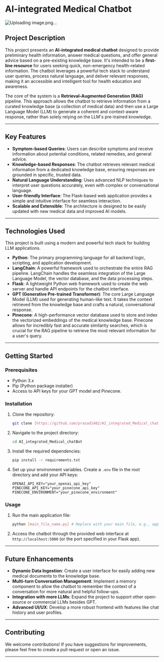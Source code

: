 # **AI-integrated Medical Chatbot**
![Uploading image.png…]()


## **Project Description**

This project presents an **AI-integrated medical chatbot** designed to provide preliminary health information, answer medical questions, and offer general advice based on a pre-existing knowledge base. It's intended to be a **first-line resource** for users seeking quick, non-emergency health-related information. The chatbot leverages a powerful tech stack to understand user queries, process natural language, and deliver relevant responses, making it an accessible and intelligent tool for health education and awareness.

The core of the system is a **Retrieval-Augmented Generation (RAG)** pipeline. This approach allows the chatbot to retrieve information from a curated knowledge base (a collection of medical data) and then use a Large Language Model (LLM) to generate a coherent and context-aware response, rather than solely relying on the LLM's pre-trained knowledge.

---

## **Key Features**

* **Symptom-based Queries**: Users can describe symptoms and receive information about potential conditions, related remedies, and general advice.
* **Knowledge-based Responses**: The chatbot retrieves relevant medical information from a dedicated knowledge base, ensuring responses are grounded in specific, trusted data.
* **Natural Language Understanding**: Uses advanced NLP techniques to interpret user questions accurately, even with complex or conversational language.
* **User-friendly Interface**: The Flask-based web application provides a simple and intuitive interface for seamless interaction.
* **Scalable and Extensible**: The architecture is designed to be easily updated with new medical data and improved AI models.

---

## **Technologies Used**

This project is built using a modern and powerful tech stack for building LLM applications.

* **Python**: The primary programming language for all backend logic, scripting, and application development.
* **LangChain**: A powerful framework used to orchestrate the entire RAG pipeline. LangChain handles the seamless integration of the Large Language Model, the vector database, and the data processing steps.
* **Flask**: A lightweight Python web framework used to create the web server and handle API endpoints for the chatbot interface.
* **GPT (Generative Pre-trained Transformer)**: The core Large Language Model (LLM) used for generating human-like text. It takes the context retrieved from the knowledge base and crafts a natural, conversational response.
* **Pinecone**: A high-performance vector database used to store and index the vectorized embeddings of the medical knowledge base. Pinecone allows for incredibly fast and accurate similarity searches, which is crucial for the RAG pipeline to retrieve the most relevant information for a user's query.

---

## **Getting Started**

### **Prerequisites**

* Python 3.x
* Pip (Python package installer)
* Access to API keys for your GPT model and Pinecone.

### **Installation**

1.  Clone the repository:
    ```bash
    git clone [https://github.com/prasad1482/AI_integrated_Medical_chatBot.git](https://github.com/prasad1482/AI_integrated_Medical_chatBot.git)
    ```
2.  Navigate to the project directory:
    ```bash
    cd AI_integrated_Medical_chatBot
    ```
3.  Install the required dependencies:
    ```bash
    pip install -r requirements.txt
    ```
4.  Set up your environment variables. Create a `.env` file in the root directory and add your API keys:
    ```
    OPENAI_API_KEY="your_openai_api_key"
    PINECONE_API_KEY="your_pinecone_api_key"
    PINECONE_ENVIRONMENT="your_pinecone_environment"
    ```

### **Usage**

1.  Run the main application file:
    ```bash
    python [main_file_name.py] # Replace with your main file, e.g., app.py
    ```
2.  Access the chatbot through the provided web interface at `http://localhost:5000` (or the port specified in your Flask app).

---

## **Future Enhancements**

* **Dynamic Data Ingestion**: Create a user interface for easily adding new medical documents to the knowledge base.
* **Multi-turn Conversation Management**: Implement a memory component to allow the chatbot to remember the context of a conversation for more natural and helpful follow-ups.
* **Integration with more LLMs**: Expand the project to support other open-source or commercial LLMs besides GPT.
* **Advanced UI/UX**: Develop a more robust frontend with features like chat history and user profiles.

---

## **Contributing**

We welcome contributions! If you have suggestions for improvements, please feel free to create a pull request or open an issue.

---

